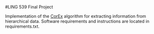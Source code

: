 #LING 539 Final Project

Implementation of the [CorEx](https://arxiv.org/abs/1406.1222) algorithm for extracting information from hierarchical data. Software requirements and instructions are located in requirements.txt.
